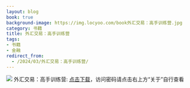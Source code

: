 ```yaml
---
layout: blog
book: true
background-image: https://img.locyoo.com/book外汇交易：高手训练营.jpg
category: 书籍
title: 外汇交易：高手训练营
tags:
- 书籍
- 金融
redirect_from:
  - /2024/03/外汇交易：高手训练营/
---
```

![](https://img.locyoo.com/book外汇交易：高手训练营.jpg)
外汇交易：高手训练营: <a name = "ref1" href="https://url18.ctfile.com/f/50983618-1350065549-bfa40d?p=3619">点击下载</a>，访问密码请点击右上方“关于”自行查看